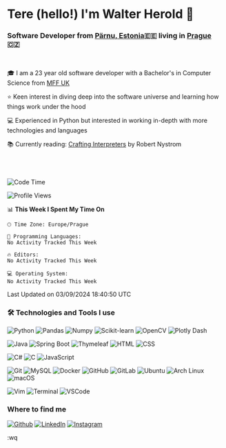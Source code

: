 # Tere (hello!) I'm Walter Herold 👋

### Software Developer from [Pärnu, Estonia](https://maps.app.goo.gl/5mFgPgF656YZ4ENPA)🇪🇪 living in [Prague](https://maps.app.goo.gl/9wNFR4C2kTFRvMV99) 🇨🇿
<br/>

🎓 I am a 23 year old software developer with a Bachelor's in Computer Science from [MFF UK](https://www.mff.cuni.cz/en)

⭐ Keen interest in diving deep into the software universe and learning how things work under the hood

💻 Experienced in Python but interested in working in-depth with more technologies and languages

📚 Currently reading: [Crafting Interpreters](https://craftinginterpreters.com/) by Robert Nystrom
<br/><br/><br/><br/>

<!--START_SECTION:waka-->
![Code Time](http://img.shields.io/badge/Code%20Time-99%20hrs%2042%20mins-blue)

![Profile Views](http://img.shields.io/badge/Profile%20Views-0-blue)

📊 **This Week I Spent My Time On** 

```text
🕑︎ Time Zone: Europe/Prague

💬 Programming Languages: 
No Activity Tracked This Week

🔥 Editors: 
No Activity Tracked This Week

💻 Operating System: 
No Activity Tracked This Week
```


 Last Updated on 03/09/2024 18:40:50 UTC
<!--END_SECTION:waka-->


### 🛠️ Technologies and Tools I use

![Python](https://img.shields.io/badge/-Python-000?&logo=Python)
![Pandas](https://img.shields.io/badge/Pandas-150458?style=flat-square&logo=pandas&logoColor=white)
![Numpy](https://img.shields.io/badge/Numpy-013243?style=flat-square&logo=Numpy&logoColor=white)
![Scikit-learn](https://img.shields.io/badge/ScikitLearn-F7931E?style=flat-square&logo=Scikit-learn&logoColor=white)
![OpenCV](https://img.shields.io/badge/-OpenCV-000?&logo=OpenCV)
![Plotly Dash](https://img.shields.io/badge/-Plotly_Dash-000?&logo=Plotly)
<br />

![Java](https://img.shields.io/badge/-Java-000?&logo=Java&logoColor=007396)
![Spring Boot](https://img.shields.io/badge/-Spring_Boot-000?&logo=Spring-Boot)
![Thymeleaf](https://img.shields.io/badge/-Thymeleaf-000?&logo=Thymeleaf)
![HTML](https://img.shields.io/badge/-HTML-000?&logo=HTML5)
![CSS](https://img.shields.io/badge/-CSS-000?&logo=CSS3&logoColor=1572B6)
<br />

![C#](https://img.shields.io/badge/-C%23-000?&logo=C-Sharp)
![C](https://img.shields.io/badge/-C-000?&logo=C)
![JavaScript](https://img.shields.io/badge/-JavaScript-000?&logo=JavaScript)
<br/>

![Git](https://img.shields.io/badge/-Git-000?&logo=Git)
![MySQL](https://img.shields.io/badge/-MySQL-000?&logo=MySQL)
![Docker](https://img.shields.io/badge/-Docker-000?&logo=Docker)
![GitHub](https://img.shields.io/badge/-GitHub-000?&logo=GitHub)
![GitLab](https://img.shields.io/badge/-GitLab-000?&logo=GitLab)
![Ubuntu](https://img.shields.io/badge/-Ubuntu-000?&logo=Ubuntu)
![Arch Linux](https://img.shields.io/badge/-Arch_Linux-000?&logo=Arch-Linux)
![macOS](https://img.shields.io/badge/-macOS-000?&logo=Apple)

![Vim](https://img.shields.io/badge/-Vim-000?&logo=Vim)
![Terminal](https://img.shields.io/badge/-Terminal-000?&logo=Terminal)
![VSCode](https://img.shields.io/badge/-VSCode-000?&logo=Visual-Studio-Code&logoColor=007ACC)







### Where to find me

[![Github](https://img.shields.io/badge/GitHub-%2312100E.svg?&style=for-the-badge&logo=Github&logoColor=white)](https://github.com/veedlaw)
[![LinkedIn](https://img.shields.io/badge/linkedin-%230077B5.svg?&style=for-the-badge&logo=linkedin&logoColor=white)](https://www.linkedin.com/in/walter-herold-veedla/)
[![Instagram](https://img.shields.io/badge/Instagram-E4405F?style=for-the-badge&logo=instagram&logoColor=white)](https://www.instagram.com/walterherold/?hl=enh)

:wq
